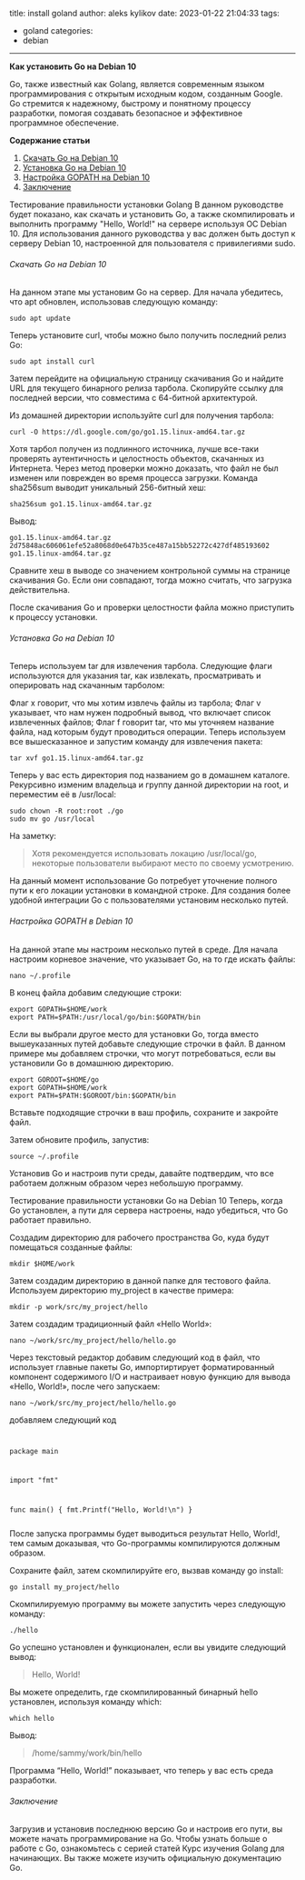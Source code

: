 title: install goland
author: aleks kylikov
date: 2023-01-22 21:04:33
tags:
- goland
categories:
- debian
---
 **Как установить Go на Debian 10**
 
Go, также известный как Golang, является современным языком программирования с открытым исходным кодом, созданным Google. Go стремится к надежному, быстрому и понятному процессу разработки, помогая создавать безопасное и эффективное программное обеспечение.

**Содержание статьи**

1.  [Скачать Go на Debian 10](#get)
2.  [Установка Go на Debian 10](#install)
3.  [Настройка GOPATH на Debian 10](#path)
4.  [Заключение](#end)

Тестирование правильности установки Golang
В данном руководстве будет показано, как скачать и установить Go, а также скомпилировать и выполнить программу "Hello, World!" на сервере используя ОС Debian 10. Для использования данного руководства у вас должен быть доступ к серверу Debian 10, настроенной для пользователя с привилегиями sudo.

###### <a name="get"></a>Скачать Go на Debian 10

На данном этапе мы установим Go на сервер.
Для начала убедитесь, что apt обновлен, использовав следующую команду:
```
sudo apt update
```
Теперь установите curl, чтобы можно было получить последний релиз Go:
```
sudo apt install curl
```
Затем перейдите на официальную страницу скачивания Go и найдите URL для текущего бинарного релиза тарбола. Скопируйте ссылку для последней версии, что совместима с 64-битной архитектурой.

Из домашней директории используйте curl для получения тарбола:
```
curl -O https://dl.google.com/go/go1.15.linux-amd64.tar.gz
```
Хотя тарбол получен из подлинного источника, лучше все-таки проверять аутентичность и целостность объектов, скачанных из Интернета. Через метод проверки можно доказать, что файл не был изменен или поврежден во время процесса загрузки. Команда sha256sum выводит уникальный 256-битный хеш:
```
sha256sum go1.15.linux-amd64.tar.gz
```
Вывод:
```
go1.15.linux-amd64.tar.gz
2d75848ac606061efe52a8068d0e647b35ce487a15bb52272c427df485193602  go1.15.linux-amd64.tar.gz
```
Сравните хеш в выводе со значением контрольной суммы на странице скачивания Go. Если они совпадают, тогда можно считать, что загрузка действительна.

После скачивания Go и проверки целостности файла можно приступить к процессу установки.

###### <a name="install"></a>Установка Go на Debian 10
Теперь используем tar для извлечения тарбола. Следующие флаги используются для указания tar, как извлекать, просматривать и оперировать над скачанным тарболом:

Флаг x говорит, что мы хотим извлечь файлы из тарбола;
Флаг v указывает, что нам нужен подробный вывод, что включает список извлеченных файлов;
Флаг f говорит tar, что мы уточняем название файла, над которым будут проводиться операции.
Теперь используем все вышесказанное и запустим команду для извлечения пакета:
```
tar xvf go1.15.linux-amd64.tar.gz
```
Теперь у вас есть директория под названием go в домашнем каталоге. Рекурсивно изменим владельца и группу данной директории на root, и переместим её в /usr/local:
```
sudo chown -R root:root ./go
sudo mv go /usr/local
```
На заметку: 
> Хотя рекомендуется использовать локацию /usr/local/go, некоторые пользователи выбирают место по своему усмотрению.

На данный момент использование Go потребует уточнение полного пути к его локации установки в командной строке. Для создания более удобной интеграции Go с пользователями установим несколько путей.

###### <a name="path"></a>Настройка GOPATH в Debian 10
На данной этапе мы настроим несколько путей в среде.
Для начала настроим корневое значение, что указывает Go, на то где искать файлы:
```
nano ~/.profile
```
В конец файла добавим следующие строки:
```
export GOPATH=$HOME/work
export PATH=$PATH:/usr/local/go/bin:$GOPATH/bin
```
Если вы выбрали другое место для установки Go, тогда вместо вышеуказанных путей добавьте следующие строчки в файл. В данном примере мы добавляем строчки, что могут потребоваться, если вы установили Go в домашнюю директорию.
```
export GOROOT=$HOME/go
export GOPATH=$HOME/work
export PATH=$PATH:$GOROOT/bin:$GOPATH/bin
```
Вставьте подходящие строчки в ваш профиль, сохраните и закройте файл.

Затем обновите профиль, запустив:
```
source ~/.profile
```
Установив Go и настроив пути среды, давайте подтвердим, что все работаем должным образом через небольшую программу.

Тестирование правильности установки Go на Debian 10
Теперь, когда Go установлен, а пути для сервера настроены, надо убедиться, что Go работает правильно.

Создадим директорию для рабочего пространства Go, куда будут помещаться созданные файлы:
```
mkdir $HOME/work
```
Затем создадим директорию в данной папке для тестового файла. Используем директорию my_project в качестве примера:
```
mkdir -p work/src/my_project/hello
```
Затем создадим традиционный файл «Hello World»:
```
nano ~/work/src/my_project/hello/hello.go
```
Через текстовый редактор добавим следующий код в файл, что использует главные пакеты Go, импортиртирует форматированный компонент содержимого I/O и настраивает новую функцию для вывода «Hello, World!», после чего запускаем:
```
nano ~/work/src/my_project/hello/hello.go
```
добавляем следующий код
<code>
  
package main
  
import "fmt"

func main()
{
   fmt.Printf("Hello, World!\n")
}

</code>
После запуска программы будет выводиться результат Hello, World!, тем самым доказывая, что Go-программы компилируются должным образом.

Сохраните файл, затем скомпилируйте его, вызвав команду go install:
```
go install my_project/hello
```
Скомпилируемую программу вы можете запустить через следующую команду:
```
./hello
```
Go успешно установлен и функционален, если вы увидите следующий вывод:
> Hello, World!

Вы можете определить, где скомпилированный бинарный hello установлен, используя команду which:

```
which hello
```
Вывод:
> /home/sammy/work/bin/hello

Программа “Hello, World!” показывает, что теперь у вас есть среда разработки.

###### <a name="end"></a>Заключение

Загрузив и установив последнюю версию Go и настроив его пути, вы можете начать программирование на Go. Чтобы узнать больше о работе с Go, ознакомьтесь с серией статей Курс изучения Golang для начинающих. Вы также можете изучить официальную документацию Go.
